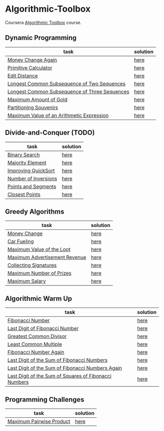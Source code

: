 # Algorithmic-Toolbox
Coursera [Algorithmic Toolbox](https://www.coursera.org/learn/algorithmic-toolbox?specialization=data-structures-algorithms) course.

## Dynamic Programming
| task | solution|
| ------------------- | ------------------- |
| [Money Change Again](https://github.com/ParshinAD/Algorithmic-Toolbox/blob/4654c1ddb3d80bf3e4c457ec36bf3956eecaccd3/Dynamic%20Programming/Money%20Change%20Again/task.md) | [here](https://github.com/ParshinAD/Algorithmic-Toolbox/blob/4654c1ddb3d80bf3e4c457ec36bf3956eecaccd3/Dynamic%20Programming/Money%20Change%20Again/money_change_again.py) | 
| [Primitive Calculator](https://github.com/ParshinAD/Algorithmic-Toolbox/blob/4654c1ddb3d80bf3e4c457ec36bf3956eecaccd3/Dynamic%20Programming/Primitive%20Calculator/task.md) | [here](https://github.com/ParshinAD/Algorithmic-Toolbox/blob/4654c1ddb3d80bf3e4c457ec36bf3956eecaccd3/Dynamic%20Programming/Primitive%20Calculator/primitive_calculator.py) | 
| [Edit Distance](https://github.com/ParshinAD/Algorithmic-Toolbox/blob/4654c1ddb3d80bf3e4c457ec36bf3956eecaccd3/Dynamic%20Programming/Edit%20Distance/task.md) | [here](https://github.com/ParshinAD/Algorithmic-Toolbox/blob/4654c1ddb3d80bf3e4c457ec36bf3956eecaccd3/Dynamic%20Programming/Edit%20Distance/edit_distance.py) | 
| [Longest Common Subsequence of Two Sequences](https://github.com/ParshinAD/Algorithmic-Toolbox/blob/4654c1ddb3d80bf3e4c457ec36bf3956eecaccd3/Dynamic%20Programming/Longest%20Common%20Subsequence%20of%20Two%20Sequences/task.md) | [here](https://github.com/ParshinAD/Algorithmic-Toolbox/blob/4654c1ddb3d80bf3e4c457ec36bf3956eecaccd3/Dynamic%20Programming/Longest%20Common%20Subsequence%20of%20Two%20Sequences/lcs2.py) |
| [Longest Common Subsequence of Three Sequences](https://github.com/ParshinAD/Algorithmic-Toolbox/blob/4654c1ddb3d80bf3e4c457ec36bf3956eecaccd3/Dynamic%20Programming/Longest%20Common%20Subsequence%20of%20Three%20Sequences/task.md) | [here](https://github.com/ParshinAD/Algorithmic-Toolbox/blob/4654c1ddb3d80bf3e4c457ec36bf3956eecaccd3/Dynamic%20Programming/Longest%20Common%20Subsequence%20of%20Three%20Sequences/lcs3.py) | 
| [Maximum Amount of Gold](https://github.com/ParshinAD/Algorithmic-Toolbox/blob/4654c1ddb3d80bf3e4c457ec36bf3956eecaccd3/Dynamic%20Programming/Maximum%20Amount%20of%20Gold/task.md) | [here](https://github.com/ParshinAD/Algorithmic-Toolbox/blob/4654c1ddb3d80bf3e4c457ec36bf3956eecaccd3/Dynamic%20Programming/Maximum%20Amount%20of%20Gold/maximum_gold.py) |
| [Partitioning Souvenirs](https://github.com/ParshinAD/Algorithmic-Toolbox/blob/4654c1ddb3d80bf3e4c457ec36bf3956eecaccd3/Dynamic%20Programming/Partitioning%20Souvenirs/task.md) | [here](https://github.com/ParshinAD/Algorithmic-Toolbox/blob/4654c1ddb3d80bf3e4c457ec36bf3956eecaccd3/Dynamic%20Programming/Partitioning%20Souvenirs/partition_souvenirs.py) | 
| [Maximum Value of an Arithmetic Expression](https://github.com/ParshinAD/Algorithmic-Toolbox/blob/4654c1ddb3d80bf3e4c457ec36bf3956eecaccd3/Dynamic%20Programming/Maximum%20Value%20of%20an%20Arithmetic%20Expression/task.md) | [here](https://github.com/ParshinAD/Algorithmic-Toolbox/blob/4654c1ddb3d80bf3e4c457ec36bf3956eecaccd3/Dynamic%20Programming/Maximum%20Value%20of%20an%20Arithmetic%20Expression/arithmetic_expression.py) |

## Divide-and-Conquer (TODO)
| task | solution|
| ------------------- | ------------------- |
| [Binary Search](https://github.com/ParshinAD/Algorithmic-Toolbox/blob/4654c1ddb3d80bf3e4c457ec36bf3956eecaccd3/Divide-and-Conquer/Binary%20Search/task.md) | [here](https://github.com/ParshinAD/Algorithmic-Toolbox/blob/4654c1ddb3d80bf3e4c457ec36bf3956eecaccd3/Divide-and-Conquer/Binary%20Search/binary_search.py) |
| [Majority Element](https://github.com/ParshinAD/Algorithmic-Toolbox/blob/4654c1ddb3d80bf3e4c457ec36bf3956eecaccd3/Divide-and-Conquer/Majority%20Element/task.md)| [here](https://github.com/ParshinAD/Algorithmic-Toolbox/blob/4654c1ddb3d80bf3e4c457ec36bf3956eecaccd3/Divide-and-Conquer/Majority%20Element/majority_element.py) | 
| [Improving QuickSort](https://github.com/ParshinAD/Algorithmic-Toolbox/blob/4654c1ddb3d80bf3e4c457ec36bf3956eecaccd3/Divide-and-Conquer/Improving%20QuickSort/task.md) | [here](https://github.com/ParshinAD/Algorithmic-Toolbox/blob/4654c1ddb3d80bf3e4c457ec36bf3956eecaccd3/Divide-and-Conquer/Improving%20QuickSort/quicksort.py)|
| [Number of Inversions](https://github.com/ParshinAD/Algorithmic-Toolbox/blob/4654c1ddb3d80bf3e4c457ec36bf3956eecaccd3/Divide-and-Conquer/Number%20of%20Inversions/task.md) | [here](https://github.com/ParshinAD/Algorithmic-Toolbox/blob/4654c1ddb3d80bf3e4c457ec36bf3956eecaccd3/Divide-and-Conquer/Number%20of%20Inversions/number_of_inversions.py) | 
| [Points and Segments](https://github.com/ParshinAD/Algorithmic-Toolbox/blob/4654c1ddb3d80bf3e4c457ec36bf3956eecaccd3/Divide-and-Conquer/Organizing%20a%20Lottery/task.md) | [here](https://github.com/ParshinAD/Algorithmic-Toolbox/blob/4654c1ddb3d80bf3e4c457ec36bf3956eecaccd3/Divide-and-Conquer/Organizing%20a%20Lottery/organizing_lottery.py) |
| [Closest Points](https://github.com/ParshinAD/Algorithmic-Toolbox/blob/4654c1ddb3d80bf3e4c457ec36bf3956eecaccd3/Divide-and-Conquer/Closest%20Points/task.md) | [here](https://github.com/ParshinAD/Algorithmic-Toolbox/blob/4654c1ddb3d80bf3e4c457ec36bf3956eecaccd3/Divide-and-Conquer/Closest%20Points/closest_points.py) | 

## Greedy Algorithms
| task | solution|
| ------------------- | ------------------- |
| [Money Change](https://github.com/ParshinAD/Algorithmic-Toolbox/blob/4654c1ddb3d80bf3e4c457ec36bf3956eecaccd3/Greedy%20Algorithms/Money%20Change/task.md) | [here](https://github.com/ParshinAD/Algorithmic-Toolbox/blob/4654c1ddb3d80bf3e4c457ec36bf3956eecaccd3/Greedy%20Algorithms/Money%20Change/money_change.py) | 
| [Car Fueling](https://github.com/ParshinAD/Algorithmic-Toolbox/blob/4654c1ddb3d80bf3e4c457ec36bf3956eecaccd3/Greedy%20Algorithms/Car%20Fueling/task.md) | [here](https://github.com/ParshinAD/Algorithmic-Toolbox/blob/4654c1ddb3d80bf3e4c457ec36bf3956eecaccd3/Greedy%20Algorithms/Car%20Fueling/car_fueling.py) | 
| [Maximum Value of the Loot](https://github.com/ParshinAD/Algorithmic-Toolbox/blob/4654c1ddb3d80bf3e4c457ec36bf3956eecaccd3/Greedy%20Algorithms/Maximum%20Value%20of%20the%20Loot/task.md) | [here](https://github.com/ParshinAD/Algorithmic-Toolbox/blob/4654c1ddb3d80bf3e4c457ec36bf3956eecaccd3/Greedy%20Algorithms/Maximum%20Value%20of%20the%20Loot/maximum_loot.py) | 
| [Maximum Advertisement Revenue](https://github.com/ParshinAD/Algorithmic-Toolbox/blob/4654c1ddb3d80bf3e4c457ec36bf3956eecaccd3/Greedy%20Algorithms/Maximum%20Advertisement%20Revenue/task.md) | [here](https://github.com/ParshinAD/Algorithmic-Toolbox/blob/4654c1ddb3d80bf3e4c457ec36bf3956eecaccd3/Greedy%20Algorithms/Maximum%20Advertisement%20Revenue/maximum_ad_revenue.py) | 
| [Collecting Signatures](https://github.com/ParshinAD/Algorithmic-Toolbox/blob/4654c1ddb3d80bf3e4c457ec36bf3956eecaccd3/Greedy%20Algorithms/Collecting%20Signatures/task.md) | [here](https://github.com/ParshinAD/Algorithmic-Toolbox/blob/4654c1ddb3d80bf3e4c457ec36bf3956eecaccd3/Greedy%20Algorithms/Collecting%20Signatures/collecting_signatures.py) | 
| [Maximum Number of Prizes](https://github.com/ParshinAD/Algorithmic-Toolbox/blob/4654c1ddb3d80bf3e4c457ec36bf3956eecaccd3/Greedy%20Algorithms/Maximum%20Number%20of%20Prizes/task.md) | [here](https://github.com/ParshinAD/Algorithmic-Toolbox/blob/4654c1ddb3d80bf3e4c457ec36bf3956eecaccd3/Greedy%20Algorithms/Maximum%20Number%20of%20Prizes/maximum_number_of_prizes.py) | 
| [Maximum Salary](https://github.com/ParshinAD/Algorithmic-Toolbox/blob/4654c1ddb3d80bf3e4c457ec36bf3956eecaccd3/Greedy%20Algorithms/Maximum%20Salary/task.md) | [here](https://github.com/ParshinAD/Algorithmic-Toolbox/blob/4654c1ddb3d80bf3e4c457ec36bf3956eecaccd3/Greedy%20Algorithms/Maximum%20Salary/maximum_salary.py) |

## Algorithmic Warm Up
| task | solution|
| ------------------- | ------------------- |
| [Fibonacci Number](https://github.com/ParshinAD/Algorithmic-Toolbox/blob/a60b6d4602d14ca30c9c55dcea1e06cb50d85ba0/Algorithmic%20Warm%20Up/Fibonacci%20Number/task.md) | [here](https://github.com/ParshinAD/Algorithmic-Toolbox/blob/a60b6d4602d14ca30c9c55dcea1e06cb50d85ba0/Algorithmic%20Warm%20Up/Fibonacci%20Number/fibonacci_number.py) |
| [Last Digit of Fibonacci Number](https://github.com/ParshinAD/Algorithmic-Toolbox/blob/a60b6d4602d14ca30c9c55dcea1e06cb50d85ba0/Algorithmic%20Warm%20Up/Last%20Digit%20of%20Fibonacci%20Number/task.md) | [here](https://github.com/ParshinAD/Algorithmic-Toolbox/blob/a60b6d4602d14ca30c9c55dcea1e06cb50d85ba0/Algorithmic%20Warm%20Up/Last%20Digit%20of%20Fibonacci%20Number/last_digit_of_fibonacci_number.py) |
| [Greatest Common Divisor](https://github.com/ParshinAD/Algorithmic-Toolbox/blob/a60b6d4602d14ca30c9c55dcea1e06cb50d85ba0/Algorithmic%20Warm%20Up/Greatest%20Common%20Divisor/task.md) | [here](https://github.com/ParshinAD/Algorithmic-Toolbox/blob/a60b6d4602d14ca30c9c55dcea1e06cb50d85ba0/Algorithmic%20Warm%20Up/Greatest%20Common%20Divisor/gcd.py) |
| [Least Common Multiple](https://github.com/ParshinAD/Algorithmic-Toolbox/blob/a60b6d4602d14ca30c9c55dcea1e06cb50d85ba0/Algorithmic%20Warm%20Up/Least%20Common%20Multiple/task.md) | [here](https://github.com/ParshinAD/Algorithmic-Toolbox/blob/a60b6d4602d14ca30c9c55dcea1e06cb50d85ba0/Algorithmic%20Warm%20Up/Least%20Common%20Multiple/lcm.py)
| [Fibonacci Number Again](https://github.com/ParshinAD/Algorithmic-Toolbox/blob/a60b6d4602d14ca30c9c55dcea1e06cb50d85ba0/Algorithmic%20Warm%20Up/Fibonacci%20Number%20Again/task.md) | [here](https://github.com/ParshinAD/Algorithmic-Toolbox/blob/a60b6d4602d14ca30c9c55dcea1e06cb50d85ba0/Algorithmic%20Warm%20Up/Fibonacci%20Number%20Again/fibonacci_number_again.py)| 
| [Last Digit of the Sum of Fibonacci Numbers](https://github.com/ParshinAD/Algorithmic-Toolbox/blob/a60b6d4602d14ca30c9c55dcea1e06cb50d85ba0/Algorithmic%20Warm%20Up/Last%20Digit%20of%20the%20Sum%20of%20Fibonacci%20Numbers/task.md) | [here](https://github.com/ParshinAD/Algorithmic-Toolbox/blob/a60b6d4602d14ca30c9c55dcea1e06cb50d85ba0/Algorithmic%20Warm%20Up/Last%20Digit%20of%20the%20Sum%20of%20Fibonacci%20Numbers/last_digit_of_the_sum_of_fibonacci_numbers.py) |
| [Last Digit of the Sum of Fibonacci Numbers Again](https://github.com/ParshinAD/Algorithmic-Toolbox/blob/a60b6d4602d14ca30c9c55dcea1e06cb50d85ba0/Algorithmic%20Warm%20Up/Last%20Digit%20of%20the%20Sum%20of%20Fibonacci%20Numbers%20Again/task.md) | [here](https://github.com/ParshinAD/Algorithmic-Toolbox/blob/a60b6d4602d14ca30c9c55dcea1e06cb50d85ba0/Algorithmic%20Warm%20Up/Last%20Digit%20of%20the%20Sum%20of%20Fibonacci%20Numbers%20Again/last_digit_of_the_sum_of_fibonacci_numbers_again.py)
| [Last Digit of the Sum of Squares of Fibonacci Numbers](https://github.com/ParshinAD/Algorithmic-Toolbox/blob/a60b6d4602d14ca30c9c55dcea1e06cb50d85ba0/Algorithmic%20Warm%20Up/Last%20Digit%20of%20the%20Sum%20of%20Squares%20of%20Fibonacci%20Numbers/task.md) | [here](https://github.com/ParshinAD/Algorithmic-Toolbox/blob/a60b6d4602d14ca30c9c55dcea1e06cb50d85ba0/Algorithmic%20Warm%20Up/Last%20Digit%20of%20the%20Sum%20of%20Squares%20of%20Fibonacci%20Numbers/last_digit_of_the_sum_of_squares_of_fibonacci_numbers.py) |

## Programming Challenges
| task | solution|
| ------------------- | ------------------- |
| [Maximum Pairwise Product](https://github.com/ParshinAD/Algorithmic-Toolbox/blob/a60b6d4602d14ca30c9c55dcea1e06cb50d85ba0/Programming%20Challenges/Maximum%20Pairwise%20Product/task.md) | [here](https://github.com/ParshinAD/Algorithmic-Toolbox/blob/a60b6d4602d14ca30c9c55dcea1e06cb50d85ba0/Programming%20Challenges/Maximum%20Pairwise%20Product/maximum_pairwise_product.py)|

